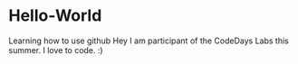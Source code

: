 # Hello-World
Learning how to use github
Hey I am participant of the CodeDays Labs this summer. I love to code. :)
